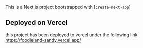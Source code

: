 This is a Next.js project bootstrapped with [`create-next-app`]

## Deployed on Vercel

this project has been deployed to vercel under the following link
https://foodieland-sandy.vercel.app/
